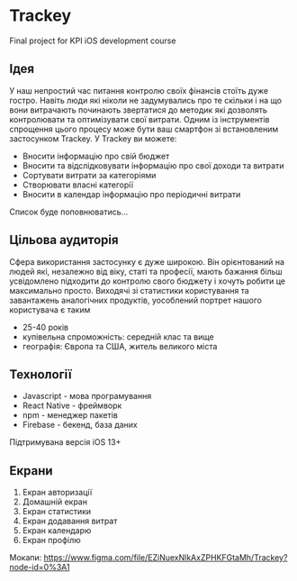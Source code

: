 # Trackey

Final project for KPI iOS development course

## Ідея
У наш непростий час питання контролю своїх фінансів стоїть дуже гостро. Навіть люди які ніколи не задумувались про те скільки і на що вони витрачають починають звертатися до методик які дозволять контролювати та оптимізувати свої витрати. Одним із інструментів спрощення цього процесу може бути ваш смартфон зі встановленим застосунком Trackey. У Trackey ви можете:
*  Вносити інформацію про свій бюджет
*  Вносити та відслідковувати інформацію про свої доходи та витрати
*  Сортувати витрати за категоріями
*  Створювати власні категорії
*  Вносити в календар інформацію про періодичні витрати

Список буде поповнюватись...

## Цільова аудиторія
Сфера використання застосунку є дуже широкою. Він орієнтований на людей які, незалежно від віку, статі та професії, мають бажання більш усвідомлено підходити до контролю свого бюджету і хочуть робити це максимально просто. Виходячі зі статистики користування та завантажень аналогічних продуктів, уособлений портрет нашого користувача є таким
* 25-40 років
* купівельна спроможність: середній клас та вище
* географія: Європа та США, житель великого міста

## Технології
* Javascript - мова програмування
* React Native - фреймворк
* npm - менеджер пакетів
* Firebase - бекенд, база даних

Підтримувана версія iOS 13+

## Екрани
1. Екран авторизації
2. Домашній екран
3. Екран статистики
4. Екран додавання витрат
5. Екран календарю
6. Екран профілю

Мокапи: https://www.figma.com/file/EZiNuexNlkAxZPHKFGtaMh/Trackey?node-id=0%3A1
